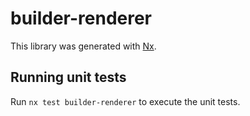 # builder-renderer

This library was generated with [Nx](https://nx.dev).

## Running unit tests

Run `nx test builder-renderer` to execute the unit tests.
